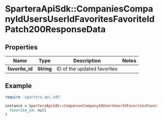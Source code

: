 # SparteraApiSdk::CompaniesCompanyIdUsersUserIdFavoritesFavoriteIdPatch200ResponseData

## Properties

| Name | Type | Description | Notes |
| ---- | ---- | ----------- | ----- |
| **favorite_id** | **String** | ID of the updated favorites |  |

## Example

```ruby
require 'spartera_api_sdk'

instance = SparteraApiSdk::CompaniesCompanyIdUsersUserIdFavoritesFavoriteIdPatch200ResponseData.new(
  favorite_id: null
)
```

